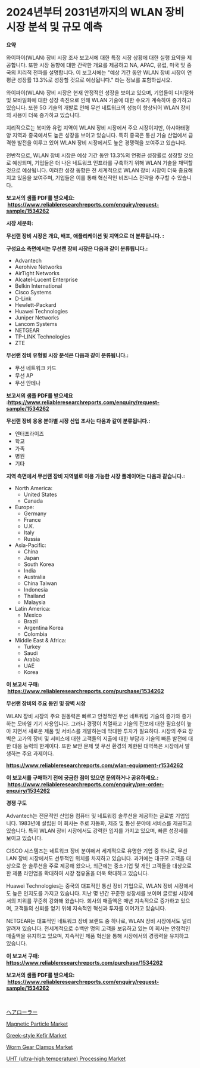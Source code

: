 <p><h1>2024년부터 2031년까지의 WLAN 장비 시장 분석 및 규모 예측</h1></p><p><strong>요약</strong></p>
<p><p>와이파이(WLAN) 장비 시장 조사 보고서에 대한 특정 시장 상황에 대한 실행 요약을 제공합니다. 또한 시장 동향에 대한 간략한 개요를 제공하고 NA, APAC, 유럽, 미국 및 중국의 지리적 전파를 설명합니다. 이 보고서에는 "예상 기간 동안 WLAN 장비 시장이 연평균 성장률 13.3%로 성장할 것으로 예상됩니다." 라는 정보를 포함하십시오.</p><p>와이파이(WLAN) 장비 시장은 현재 안정적인 성장을 보이고 있으며, 기업들이 디지털화 및 모바일화에 대한 성장 촉진으로 인해 WLAN 기술에 대한 수요가 계속하여 증가하고 있습니다. 또한 5G 기술의 개발로 인해 무선 네트워크의 성능이 향상되어 WLAN 장비의 사용이 더욱 증가하고 있습니다.</p><p>지리적으로는 북미와 유럽 지역이 WLAN 장비 시장에서 주요 시장이지만, 아시아태평양 지역과 중국에서도 높은 성장을 보이고 있습니다. 특히 중국은 통신 기술 산업에서 급격한 발전을 이루고 있어 WLAN 장비 시장에서도 높은 경쟁력을 보여주고 있습니다.</p><p>전반적으로, WLAN 장비 시장은 예상 기간 동안 13.3%의 연평균 성장률로 성장할 것으로 예상되며, 기업들은 더 나은 네트워크 인프라를 구축하기 위해 WLAN 기술을 채택할 것으로 예상됩니다. 이러한 성장 동향은 전 세계적으로 WLAN 장비 시장이 더욱 중요해지고 있음을 보여주며, 기업들은 이를 통해 혁신적인 비즈니스 전략을 추구할 수 있습니다.</p></p>
<p><strong>보고서의 샘플 PDF를 받으세요: &nbsp;<a href="https://www.reliableresearchreports.com/enquiry/request-sample/1534262">https://www.reliableresearchreports.com/enquiry/request-sample/1534262</a></strong></p>
<p><strong>시장 세분화:</strong></p>
<p><strong> 무선랜 장비 시장은 개요, 배포, 애플리케이션 및 지역으로 더 분류됩니다. :</strong></p>
<p><strong>구성요소 측면에서는 무선랜 장비 시장은 다음과 같이 분류됩니다.:</strong></p>
<p><ul><li>Advantech</li><li>Aerohive Networks</li><li>AirTight Networks</li><li>Alcatel-Lucent Enterprise</li><li>Belkin International</li><li>Cisco Systems</li><li>D-Link</li><li>Hewlett-Packard</li><li>Huawei Technologies</li><li>Juniper Networks</li><li>Lancom Systems</li><li>NETGEAR</li><li>TP-LINK Technologies</li><li>ZTE</li></ul></p>
<p><strong> 무선랜 장비 유형별 시장 분석은 다음과 같이 분류됩니다.:</strong></p>
<p><ul><li>무선 네트워크 카드</li><li>무선 AP</li><li>무선 안테나</li></ul></p>
<p><strong>보고서의 샘플 PDF를 받으세요 :<a href="https://www.reliableresearchreports.com/enquiry/request-sample/1534262">https://www.reliableresearchreports.com/enquiry/request-sample/1534262</a></strong></p>
<p><strong> 무선랜 장비 응용 분야별 시장 산업 조사는 다음과 같이 분류됩니다.:</strong></p>
<p><ul><li>엔터프라이즈</li><li>학교</li><li>가족</li><li>병원</li><li>기타</li></ul></p>
<p><strong>지역 측면에서 무선랜 장비 지역별로 이용 가능한 시장 플레이어는 다음과 같습니다.:</strong></p>
<p><ul>
    <li>
        North America:
        <ul>
            <li>United States</li>
            <li>Canada</li>
        </ul>
    </li>
    <li>
        Europe:
        <ul>
            <li>Germany</li>
            <li>France</li>
            <li>U.K.</li>
            <li>Italy</li>
            <li>Russia</li>
        </ul>
    </li>
    <li>
        Asia-Pacific:
        <ul>
            <li>China</li>
            <li>Japan</li>
            <li>South Korea</li>
            <li>India</li>
            <li>Australia</li>
            <li>China Taiwan</li>
            <li>Indonesia</li>
            <li>Thailand</li>
            <li>Malaysia</li>
        </ul>
    </li>
    <li>
        Latin America:
        <ul>
            <li>Mexico</li>
            <li>Brazil</li>
            <li>Argentina Korea</li>
            <li>Colombia</li>
        </ul>
    </li>
    <li>
        Middle East & Africa:
        <ul>
            <li>Turkey</li>
            <li>Saudi</li>
            <li>Arabia</li>
            <li>UAE</li>
            <li>Korea</li>
        </ul>
    </li>
    </ul></p>
<p><strong>이 보고서 구매: &nbsp;<a href="https://www.reliableresearchreports.com/purchase/1534262">https://www.reliableresearchreports.com/purchase/1534262</a></strong></p>
<p><strong>무선랜 장비의 주요 동인 및 장벽 시장</strong></p>
<p><p>WLAN 장비 시장의 주요 원동력은 빠르고 안정적인 무선 네트워킹 기술의 증가와 증가하는 모바일 기기 사용입니다. 그러나 경쟁이 치열하고 기술의 진보에 대한 필요성이 높아 지면서 새로운 제품 및 서비스를 개발하는데 막대한 투자가 필요하다. 시장의 주요 장벽은 고가의 장비 및 서비스에 대한 고객들의 지출에 대한 부담과 기술의 빠른 발전에 대한 대응 능력의 한계이다. 또한 보안 문제 및 무선 환경의 제한된 대역폭은 시장에서 발생하는 주요 과제이다.</p></p>
<p><strong><a href="https://www.reliableresearchreports.com/wlan-equipment-r1534262">https://www.reliableresearchreports.com/wlan-equipment-r1534262</a></strong></p>
<p><strong>이 보고서를 구매하기 전에 궁금한 점이 있으면 문의하거나 공유하세요.: &nbsp;<a href="https://www.reliableresearchreports.com/enquiry/pre-order-enquiry/1534262">https://www.reliableresearchreports.com/enquiry/pre-order-enquiry/1534262</a></strong></p>
<p><strong>경쟁 구도</strong></p>
<p><p>Advantech는 전문적인 산업용 컴퓨터 및 네트워킹 솔루션을 제공하는 글로벌 기업입니다. 1983년에 설립된 이 회사는 주로 자동화, 제조 및 통신 분야에 서비스를 제공하고 있습니다. 특히 WLAN 장비 시장에서도 강력한 입지를 가지고 있으며, 빠른 성장세를 보이고 있습니다.</p><p>CISCO 시스템즈는 네트워크 장비 분야에서 세계적으로 유명한 기업 중 하나로, 무선 LAN 장비 시장에서도 선두적인 위치를 차지하고 있습니다. 과거에는 대규모 고객을 대상으로 한 솔루션을 주로 제공해 왔으나, 최근에는 중소기업 및 개인 고객들을 대상으로 한 제품 라인업을 확대하여 시장 점유율을 더욱 확대하고 있습니다.</p><p>Huawei Technologies는 중국의 대표적인 통신 장비 기업으로, WLAN 장비 시장에서도 높은 인지도를 가지고 있습니다. 지난 몇 년간 꾸준한 성장세를 보이며 글로벌 시장에서의 지위를 꾸준히 강화해 왔습니다. 회사의 매출액은 매년 지속적으로 증가하고 있으며, 고객들의 신뢰를 얻기 위해 지속적인 혁신과 투자를 이어가고 있습니다.</p><p>NETGEAR는 대표적인 네트워크 장비 브랜드 중 하나로, WLAN 장비 시장에서도 널리 알려져 있습니다. 전세계적으로 수백만 명의 고객을 보유하고 있는 이 회사는 안정적인 매출액을 유지하고 있으며, 지속적인 제품 혁신을 통해 시장에서의 경쟁력을 유지하고 있습니다.</p></p>
<p><strong>이 보고서 구매: &nbsp; <a href="https://www.reliableresearchreports.com/purchase/1534262">https://www.reliableresearchreports.com/purchase/1534262</a></strong></p>
<p><strong>보고서의 샘플 PDF를 받으세요: &nbsp;<a href="https://www.reliableresearchreports.com/enquiry/request-sample/1534262">https://www.reliableresearchreports.com/enquiry/request-sample/1534262</a></strong><strong></strong></p>
<p>&nbsp;</p>
<p><p><a href="https://github.com/ycmtqqhvk3273/Market-Research-Report-List-1/blob/main/211635919508.md">ヘアローラー</a></p><p><a href="https://issuu.com/reportprime-2/docs/magnetic-particle-market-size-2030.pptx">Magnetic Particle Market</a></p><p><a href="https://github.com/myacatherineblakecaczo9vcsw/Market-Research-Report-List-2/blob/main/greek-style-kefir-market.md">Greek-style Kefir Market</a></p><p><a href="https://view.publitas.com/reportprime-1/worm-gear-clamps-market-research-report-forecasted-for-period-from-2024-2031-by-market-type-market-application-and-region/">Worm Gear Clamps Market</a></p><p><a href="https://github.com/irfadac/Market-Research-Report-List-2/blob/main/uht-ultra-high-temperature-processing-market.md">UHT (ultra-high temperature) Processing Market</a></p></p>